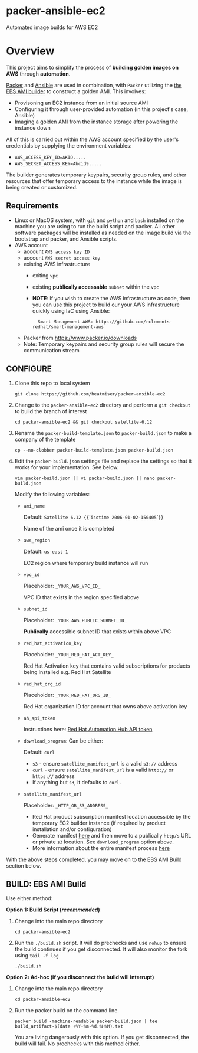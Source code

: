 # packer-ansible-ec2

Automated image builds for AWS EC2

# Overview

This project aims to simplify the process of **building golden images on AWS** through **automation**.

[Packer](https://www.packer.io) and [Ansible](https://github.com/ansible/ansible) are used in combination, with `Packer` utilizing the [the EBS AMI builder](https://www.packer.io/plugins/builders/amazon/ebs) to construct a golden AMI. This involves:  

* Provisoning an EC2 instance from an initial source AMI
* Configuring it through user-provided automation (in this project's case, Ansible)
* Imaging a golden AMI from the instance storage after powering the instance down

All of this is carried out within the AWS account specified by the user's credentials by supplying the environment variables:

* `AWS_ACCESS_KEY_ID=AKID.....` 
* `AWS_SECRET_ACCESS_KEY=Abcid9.....`

The builder generates temporary keypairs, security group rules, and other resources that offer temporary access to the instance while the image is being created or customized.

Requirements
------------

* Linux or MacOS system, with `git` and `python` and `bash` installed on the machine you are using to run the build script and packer. All other software packages will be installed as needed on the image build via the bootstrap and packer, and Ansible scripts.
* AWS account
  * account `AWS access key ID`
  * account `AWS secret access key`
  * existing AWS infrastructure
    * exiting `vpc`
    * existing **publically accessable** `subnet` within the `vpc`
    * **NOTE**: If you wish to create the AWS infrastructure as code, then you can use this project to build our your AWS infrastructure quickly using IaC using Ansible:
  
            Smart Management AWS: https://github.com/rclements-redhat/smart-management-aws

  * Packer from https://www.packer.io/downloads
  * Note: Temporary keypairs and security group rules will secure the communication stream
  
CONFIGURE
------------

1) Clone this repo to local system
   
   `git clone https://github.com/heatmiser/packer-ansible-ec2`

2) Change to the `packer-ansible-ec2` directory and perform a ``git checkout`` to build the branch of interest
   
   `cd packer-ansible-ec2 && git checkout satellite-6.12`
   
3) Rename the `packer-build-template.json` to `packer-build.json` to make a company of the template

    `cp --no-clobber packer-build-template.json packer-build.json`

4) Edit the `packer-build.json` settings file and replace the settings so that it works for your implementation. See below.

    `vim packer-build.json || vi packer-build.json || nano packer-build.json`

    Modify the following variables:

    * `ami_name`
 
        Default: `Satellite 6.12 {{`\``isotime 2006-01-02-150405`\``}}`  

        Name of the ami once it is completed  
        
    * `aws_region`

        Default: `us-east-1`  

        EC2 region where temporary build instance will run  

    * `vpc_id`

        Placeholder: `_YOUR_AWS_VPC_ID_`  

        VPC ID that exists in the region specified above  

    * `subnet_id`

        Placeholder: `_YOUR_AWS_PUBLIC_SUBNET_ID_`  

        **Publically** accessible subnet ID that exists within above VPC  

    * `red_hat_activation_key`
  
        Placeholder: `_YOUR_RED_HAT_ACT_KEY_`  
        
        Red Hat Activation key that contains valid subscriptions for products being installed e.g. Red Hat Satellite  


    * `red_hat_org_id`

        Placeholder: `_YOUR_RED_HAT_ORG_ID_` 

        Red Hat organization ID for account that owns above activation key  

    * `ah_api_token`
  
        Instructions here: [Red Hat Automation Hub API token](https://console.redhat.com/ansible/automation-hub/token)

     * `download_program`: Can be either:  

        Default: `curl`

        * `s3` - ensure `satellite_manifest_url` is a valid `s3://` address
        * `curl` - ensure `satellite_manifest_url` is a valid `http://` or `https://` address
        * If anything but `s3`, it defaults to `curl`.
  
    * `satellite_manifest_url`

        Placeholder: `_HTTP_OR_S3_ADDRESS_`  

        * Red Hat product subscription manifest location accessible by the temporary EC2 builder instance (if required by product installation and/or configuration)  
        * Generate manifest [here](https://access.redhat.com/management/subscription_allocations) and then move to a publically `http/s` URL or private `s3` location. See `download_program` option above.
        * More information about the entire manifest process [here](https://www.redhat.com/en/blog/how-create-and-use-red-hat-satellite-manifest)  

With the above steps completed, you may move on to the EBS AMI Build section below.

BUILD: EBS AMI Build
-------------
Use either method:

**Option 1: Build Script (_recommended_)**

1) Change into the main repo directory

    `cd packer-ansible-ec2`

2) Run the `./build.sh` script. It will do prechecks and use `nohup` to ensure the build continues if you get disconnected. It will also monitor the fork using `tail -f log`

    `./build.sh`

**Option 2: Ad-hoc (if you disconnect the build will interrupt)**
  
1) Change into the main repo directory
   
    `cd packer-ansible-ec2`


2) Run the packer build on the command line.
  
    `packer build -machine-readable packer-build.json | tee build_artifact-$(date +%Y-%m-%d.%H%M).txt`
    
    You are living dangerously with this option. If you get disconnected, the build will fail. No prechecks with this method either.
